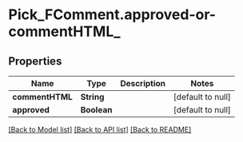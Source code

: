 # Pick_FComment.approved-or-commentHTML_
## Properties

| Name | Type | Description | Notes |
|------------ | ------------- | ------------- | -------------|
| **commentHTML** | **String** |  | [default to null] |
| **approved** | **Boolean** |  | [default to null] |

[[Back to Model list]](../README.md#documentation-for-models) [[Back to API list]](../README.md#documentation-for-api-endpoints) [[Back to README]](../README.md)

